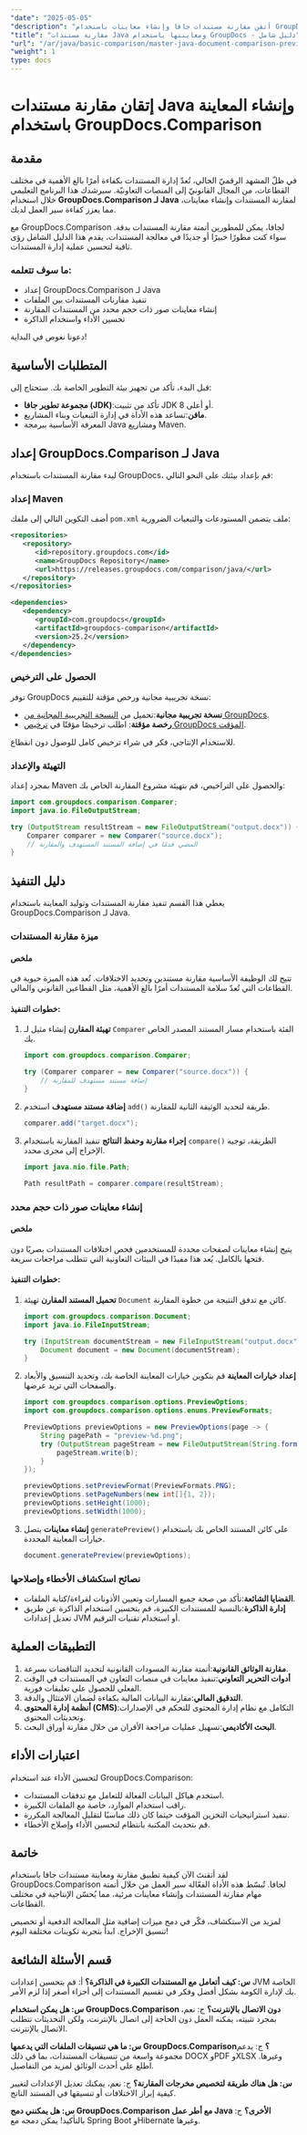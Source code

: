 ```yaml
---
"date": "2025-05-05"
"description": "أتقن مقارنة مستندات جافا وإنشاء معاينات باستخدام GroupDocs.Comparison لجافا. تعلم كيفية أتمتة سير العمل وإنشاء المعاينات وتحسين الأداء."
"title": "مقارنة مستندات Java ومعاينتها باستخدام GroupDocs - دليل شامل"
"url": "/ar/java/basic-comparison/master-java-document-comparison-preview-groupdocs/"
"weight": 1
type: docs
---
```

# إتقان مقارنة مستندات Java وإنشاء المعاينة باستخدام GroupDocs.Comparison

## مقدمة

في ظلّ المشهد الرقميّ الحالي، تُعدّ إدارة المستندات بكفاءة أمرًا بالغ الأهمية في مختلف القطاعات، من المجال القانونيّ إلى المنصات التعاونيّة. سيرشدك هذا البرنامج التعليمي خلال استخدام **GroupDocs.Comparison لـ Java** لمقارنة المستندات وإنشاء معاينات، مما يعزز كفاءة سير العمل لديك.

مع GroupDocs.Comparison لجافا، يمكن للمطورين أتمتة مقارنة المستندات بدقة. سواء كنت مطورًا خبيرًا أو جديدًا في معالجة المستندات، يقدم هذا الدليل الشامل رؤى ثاقبة لتحسين عملية إدارة المستندات.

### ما سوف تتعلمه:
- إعداد GroupDocs.Comparison لـ Java
- تنفيذ مقارنات المستندات بين الملفات
- إنشاء معاينات صور ذات حجم محدد من المستندات المقارنة
- تحسين الأداء واستخدام الذاكرة

دعونا نغوص في البداية!

## المتطلبات الأساسية

قبل البدء، تأكد من تجهيز بيئة التطوير الخاصة بك. ستحتاج إلى:
- **مجموعة تطوير جافا (JDK)**:تأكد من تثبيت JDK 8 أو أعلى.
- **مافن**:تساعد هذه الأداة في إدارة التبعيات وبناء المشاريع.
- المعرفة الأساسية ببرمجة Java ومشاريع Maven.

## إعداد GroupDocs.Comparison لـ Java

لبدء مقارنة المستندات باستخدام GroupDocs، قم بإعداد بيئتك على النحو التالي:

### إعداد Maven

أضف التكوين التالي إلى ملفك `pom.xml` ملف يتضمن المستودعات والتبعيات الضرورية:

```xml
<repositories>
   <repository>
      <id>repository.groupdocs.com</id>
      <name>GroupDocs Repository</name>
      <url>https://releases.groupdocs.com/comparison/java/</url>
   </repository>
</repositories>

<dependencies>
   <dependency>
      <groupId>com.groupdocs</groupId>
      <artifactId>groupdocs-comparison</artifactId>
      <version>25.2</version>
   </dependency>
</dependencies>
```

### الحصول على الترخيص

توفر GroupDocs نسخة تجريبية مجانية ورخص مؤقتة للتقييم:
- **نسخة تجريبية مجانية**:تحميل من [النسخة التجريبية المجانية من GroupDocs](https://releases.groupdocs.com/comparison/java/).
- **رخصة مؤقتة**: اطلب ترخيصًا مؤقتًا في [ترخيص GroupDocs المؤقت](https://purchase.groupdocs.com/temporary-license/).

للاستخدام الإنتاجي، فكر في شراء ترخيص كامل للوصول دون انقطاع.

### التهيئة والإعداد

بمجرد إعداد Maven والحصول على التراخيص، قم بتهيئة مشروع المقارنة الخاص بك:

```java
import com.groupdocs.comparison.Comparer;
import java.io.FileOutputStream;

try (OutputStream resultStream = new FileOutputStream("output.docx")) {
    Comparer comparer = new Comparer("source.docx");
    // المضي قدمًا في إضافة المستند المستهدف والمقارنة
}
```

## دليل التنفيذ

يغطي هذا القسم تنفيذ مقارنة المستندات وتوليد المعاينة باستخدام GroupDocs.Comparison لـ Java.

### ميزة مقارنة المستندات

#### ملخص

تتيح لك الوظيفة الأساسية مقارنة مستندين وتحديد الاختلافات. تُعد هذه الميزة حيوية في القطاعات التي تُعدّ سلامة المستندات أمرًا بالغ الأهمية، مثل القطاعين القانوني والمالي.

#### خطوات التنفيذ:
1. **تهيئة المقارن**
   إنشاء مثيل لـ `Comparer` الفئة باستخدام مسار المستند المصدر الخاص بك.

   ```java
   import com.groupdocs.comparison.Comparer;

   try (Comparer comparer = new Comparer("source.docx")) {
       // إضافة مستند مستهدف للمقارنة
   }
   ```

2. **إضافة مستند مستهدف**
   استخدم `add()` طريقة لتحديد الوثيقة الثانية للمقارنة.

   ```java
   comparer.add("target.docx");
   ```

3. **إجراء مقارنة وحفظ النتائج**
   تنفيذ المقارنة باستخدام `compare()` الطريقة، توجيه الإخراج إلى مجرى محدد.

   ```java
   import java.nio.file.Path;

   Path resultPath = comparer.compare(resultStream);
   ```

### إنشاء معاينات صور ذات حجم محدد

#### ملخص
يتيح إنشاء معاينات لصفحات محددة للمستخدمين فحص اختلافات المستندات بصريًا دون فتحها بالكامل. يُعد هذا مفيدًا في البيئات التعاونية التي تتطلب مراجعات سريعة.

#### خطوات التنفيذ:
1. **تحميل المستند المقارن**
   تهيئة `Document` كائن مع تدفق النتيجة من خطوة المقارنة.

   ```java
   import com.groupdocs.comparison.Document;
   import java.io.FileInputStream;

   try (InputStream documentStream = new FileInputStream("output.docx")) {
       Document document = new Document(documentStream);
   }
   ```

2. **إعداد خيارات المعاينة**
   قم بتكوين خيارات المعاينة الخاصة بك، وتحديد التنسيق والأبعاد والصفحات التي تريد عرضها.

   ```java
   import com.groupdocs.comparison.options.PreviewOptions;
   import com.groupdocs.comparison.options.enums.PreviewFormats;

   PreviewOptions previewOptions = new PreviewOptions(page -> {
       String pagePath = "preview-%d.png";
       try (OutputStream pageStream = new FileOutputStream(String.format(pagePath, pageNumber))) {
           pageStream.write(b);
       }
   });

   previewOptions.setPreviewFormat(PreviewFormats.PNG);
   previewOptions.setPageNumbers(new int[]{1, 2});
   previewOptions.setHeight(1000);
   previewOptions.setWidth(1000);
   ```

3. **إنشاء معاينات**
   يتصل `generatePreview()` على كائن المستند الخاص بك باستخدام خيارات المعاينة المحددة.

   ```java
   document.generatePreview(previewOptions);
   ```

### نصائح استكشاف الأخطاء وإصلاحها
- **القضايا الشائعة**:تأكد من صحة جميع المسارات وتعيين الأذونات لقراءة/كتابة الملفات.
- **إدارة الذاكرة**:بالنسبة للمستندات الكبيرة، قم بتحسين استخدام الذاكرة عن طريق تعديل إعدادات JVM أو استخدام تقنيات الترقيم.

## التطبيقات العملية
1. **مقارنة الوثائق القانونية**:أتمتة مقارنة المسودات القانونية لتحديد التناقضات بسرعة.
2. **أدوات التحرير التعاوني**:تنفيذ معاينات في منصات التعاون في المستندات في الوقت الفعلي للحصول على تعليقات فورية.
3. **التدقيق المالي**:مقارنة البيانات المالية بكفاءة لضمان الامتثال والدقة.
4. **أنظمة إدارة المحتوى (CMS)**:التكامل مع نظام إدارة المحتوى للتحكم في الإصدارات وتحديثات المحتوى.
5. **البحث الأكاديمي**:تسهيل عمليات مراجعة الأقران من خلال مقارنة أوراق البحث.

## اعتبارات الأداء
لتحسين الأداء عند استخدام GroupDocs.Comparison:
- استخدم هياكل البيانات الفعالة للتعامل مع تدفقات المستندات.
- راقب استخدام الموارد، خاصة مع الملفات الكبيرة.
- تنفيذ استراتيجيات التخزين المؤقت حيثما كان ذلك مناسبًا لتقليل المعالجة المكررة.
- قم بتحديث المكتبة بانتظام لتحسين الأداء وإصلاح الأخطاء.

## خاتمة
لقد أتقنتَ الآن كيفية تطبيق مقارنة ومعاينة مستندات جافا باستخدام GroupDocs.Comparison لجافا. تُبسّط هذه الأداة الفعّالة سير العمل من خلال أتمتة مهام مقارنة المستندات وإنشاء معاينات مرئية، مما يُحسّن الإنتاجية في مختلف القطاعات.

لمزيد من الاستكشاف، فكّر في دمج ميزات إضافية مثل المعالجة الدفعية أو تخصيص تنسيق الإخراج. ابدأ بتجربة تكوينات مختلفة اليوم!

## قسم الأسئلة الشائعة
**س: كيف أتعامل مع المستندات الكبيرة في الذاكرة؟**
أ: قم بتحسين إعدادات JVM الخاصة بك لإدارة الكومة بشكل أفضل وفكر في تقسيم المستندات إلى أجزاء أصغر إذا لزم الأمر.

**س: هل يمكن استخدام GroupDocs.Comparison دون الاتصال بالإنترنت؟**
ج: نعم، بمجرد تثبيته، يمكنه العمل دون الحاجة إلى اتصال بالإنترنت، ولكن التحديثات تتطلب الاتصال بالإنترنت.

**س: ما هي تنسيقات الملفات التي يدعمها GroupDocs.Comparison؟**
ج: يدعم مجموعة واسعة من تنسيقات المستندات، بما في ذلك DOCX وPDF وXLSX وغيرها. اطلع على أحدث الوثائق لمزيد من التفاصيل.

**س: هل هناك طريقة لتخصيص مخرجات المقارنة؟**
ج: نعم، يمكنك تعديل الإعدادات لتغيير كيفية إبراز الاختلافات أو تنسيقها في المستند الناتج.

**س: هل يمكنني دمج GroupDocs.Comparison مع أطر عمل Java الأخرى؟**
ج: بالتأكيد! يمكن دمجه مع Spring Boot وHibernate وغيرها.